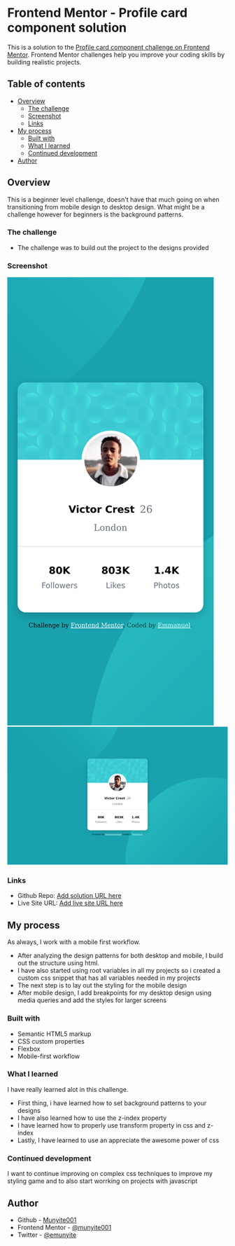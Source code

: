 # Frontend Mentor - Profile card component solution

This is a solution to the [Profile card component challenge on Frontend Mentor](https://www.frontendmentor.io/challenges/profile-card-component-cfArpWshJ). Frontend Mentor challenges help you improve your coding skills by building realistic projects. 

## Table of contents

- [Overview](#overview)
  - [The challenge](#the-challenge)
  - [Screenshot](#screenshot)
  - [Links](#links)
- [My process](#my-process)
  - [Built with](#built-with)
  - [What I learned](#what-i-learned)
  - [Continued development](#continued-development)
- [Author](#author)

## Overview
This is a beginner level challenge, doesn't have that much going on when transitioning from mobile design to desktop design. What might be a challenge however for beginners  is the background patterns.

### The challenge

- The challenge was to build out the project to the designs provided

### Screenshot

![Mobile Design](./Screenshots/Mobile%20Design.png)
![Desktop Design](./Screenshots/Desktop%20Design.png)

### Links

- Github Repo: [Add solution URL here](https://your-solution-url.com)
- Live Site URL: [Add live site URL here](https://your-live-site-url.com)

## My process

As always, I work with a mobile first workflow.
- After analyzing the design patterns for both desktop and mobile, I build out the structure using html.
- I have also started using root variables in all my projects so i created a custom css snippet that has all variables needed in my projects
- The next step is to lay out the styling for the mobile design
- After mobile design, I add breakpoints for my desktop design using media queries
and add the styles for larger screens

### Built with

- Semantic HTML5 markup
- CSS custom properties
- Flexbox
- Mobile-first workflow

### What I learned

I have really learned alot in this challenge.
- First thing, i have learned how to set background patterns to your designs
- I have also learned how to use the z-index property
- I have learned how to properly use transform property in css and z-index
- Lastly, I have learned to use an appreciate the awesome power of css

### Continued development

I want to continue improving on complex css techniques to improve my styling game
and to also start worrking on projects with javascript


## Author

- Github - [Munyite001](https://github.com/munyite001)
- Frontend Mentor - [@munyite001](https://www.frontendmentor.io/profile/munyite001)
- Twitter - [@emunyite](https://www.twitter.com/emunyite)
